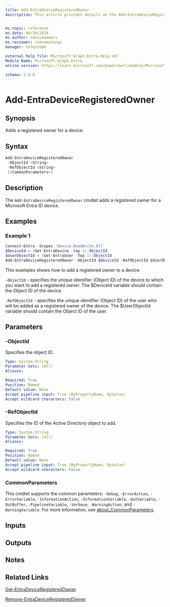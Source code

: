 ```yaml
---
title: Add-EntraDeviceRegisteredOwner
description: This article provides details on the Add-EntraDeviceRegisteredOwner command.


ms.topic: reference
ms.date: 06/26/2024
ms.author: eunicewaweru
ms.reviewer: stevemutungi
manager: CelesteDG

external help file: Microsoft.Graph.Entra-Help.xml
Module Name: Microsoft.Graph.Entra
online version: https://learn.microsoft.com/powershell/module/Microsoft.Graph.Entra/Add-EntraDeviceRegisteredOwner

schema: 2.0.0
---
```


# Add-EntraDeviceRegisteredOwner

## Synopsis

Adds a registered owner for a device.

## Syntax

```powershell
Add-EntraDeviceRegisteredOwner 
 -ObjectId <String> 
 -RefObjectId <String> 
 [<CommonParameters>]
```

## Description

The `Add-EntraDeviceRegisteredOwner` cmdlet adds a registered owner for a Microsoft Entra ID device.

## Examples

### Example 1

```powershell
Connect-Entra -Scopes 'Device.ReadWrite.All'
$DeviceId = (Get-EntraDevice -top 1).ObjectId
$UserObjectId = (Get-EntraUser -Top 1).ObjectId
Add-EntraDeviceRegisteredOwner -ObjectId $DeviceId -RefObjectId $UserObjectId
```

This examples shows how to add a registered owner to a device.

`-ObjectId` - specifies the unique identifier (Object ID) of the device to which you want to add a registered owner. The $DeviceId variable should contain the Object ID of the device.

`-RefObjectId` - specifies the unique identifier (Object ID) of the user who will be added as a registered owner of the device. The $UserObjectId variable should contain the Object ID of the user.

## Parameters

### -ObjectId

Specifies the object ID.

```yaml
Type: System.String
Parameter Sets: (All)
Aliases:

Required: True
Position: Named
Default value: None
Accept pipeline input: True (ByPropertyName, ByValue)
Accept wildcard characters: False
```

### -RefObjectId

Specifies the ID of the Active Directory object to add.

```yaml
Type: System.String
Parameter Sets: (All)
Aliases:

Required: True
Position: Named
Default value: None
Accept pipeline input: True (ByPropertyName, ByValue)
Accept wildcard characters: False
```

### CommonParameters

This cmdlet supports the common parameters: `-Debug`, `-ErrorAction`, `-ErrorVariable`, `-InformationAction`, `-InformationVariable`, `-OutVariable`, `-OutBuffer`, `-PipelineVariable`, `-Verbose`, `-WarningAction`, and `-WarningVariable`. For more information, see [about_CommonParameters](https://go.microsoft.com/fwlink/?LinkID=113216).

## Inputs

## Outputs

## Notes

## Related Links

[Get-EntraDeviceRegisteredOwner](Get-EntraDeviceRegisteredOwner.md)

[Remove-EntraDeviceRegisteredOwner](Remove-EntraDeviceRegisteredOwner.md)
